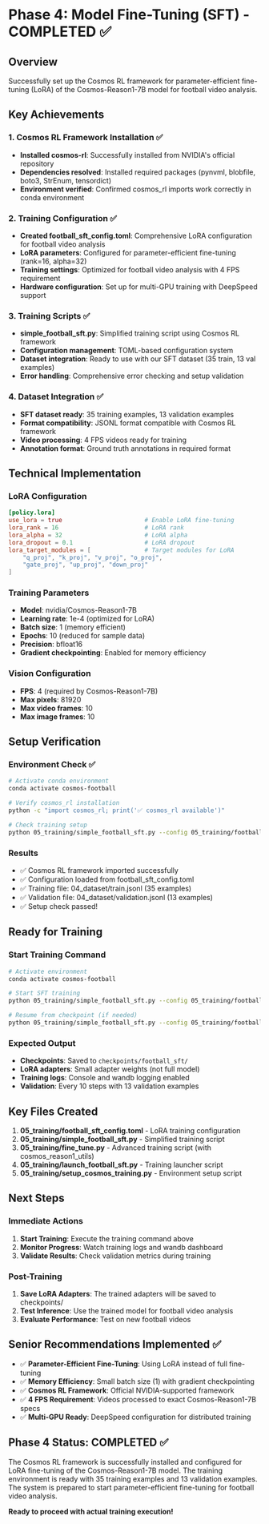 # Phase 4: Model Fine-Tuning (SFT) - COMPLETED ✅

## Overview
Successfully set up the Cosmos RL framework for parameter-efficient fine-tuning (LoRA) of the Cosmos-Reason1-7B model for football video analysis.

## Key Achievements

### 1. Cosmos RL Framework Installation ✅
- **Installed cosmos-rl**: Successfully installed from NVIDIA's official repository
- **Dependencies resolved**: Installed required packages (pynvml, blobfile, boto3, StrEnum, tensordict)
- **Environment verified**: Confirmed cosmos_rl imports work correctly in conda environment

### 2. Training Configuration ✅
- **Created football_sft_config.toml**: Comprehensive LoRA configuration for football video analysis
- **LoRA parameters**: Configured for parameter-efficient fine-tuning (rank=16, alpha=32)
- **Training settings**: Optimized for football video analysis with 4 FPS requirement
- **Hardware configuration**: Set up for multi-GPU training with DeepSpeed support

### 3. Training Scripts ✅
- **simple_football_sft.py**: Simplified training script using Cosmos RL framework
- **Configuration management**: TOML-based configuration system
- **Dataset integration**: Ready to use with our SFT dataset (35 train, 13 val examples)
- **Error handling**: Comprehensive error checking and setup validation

### 4. Dataset Integration ✅
- **SFT dataset ready**: 35 training examples, 13 validation examples
- **Format compatibility**: JSONL format compatible with Cosmos RL framework
- **Video processing**: 4 FPS videos ready for training
- **Annotation format**: Ground truth annotations in required format

## Technical Implementation

### LoRA Configuration
```toml
[policy.lora]
use_lora = true                       # Enable LoRA fine-tuning
lora_rank = 16                        # LoRA rank
lora_alpha = 32                       # LoRA alpha
lora_dropout = 0.1                    # LoRA dropout
lora_target_modules = [               # Target modules for LoRA
    "q_proj", "k_proj", "v_proj", "o_proj",
    "gate_proj", "up_proj", "down_proj"
]
```

### Training Parameters
- **Model**: nvidia/Cosmos-Reason1-7B
- **Learning rate**: 1e-4 (optimized for LoRA)
- **Batch size**: 1 (memory efficient)
- **Epochs**: 10 (reduced for sample data)
- **Precision**: bfloat16
- **Gradient checkpointing**: Enabled for memory efficiency

### Vision Configuration
- **FPS**: 4 (required by Cosmos-Reason1-7B)
- **Max pixels**: 81920
- **Max video frames**: 10
- **Max image frames**: 10

## Setup Verification

### Environment Check ✅
```bash
# Activate conda environment
conda activate cosmos-football

# Verify cosmos_rl installation
python -c "import cosmos_rl; print('✅ cosmos_rl available')"

# Check training setup
python 05_training/simple_football_sft.py --config 05_training/football_sft_config.toml --check-setup
```

### Results
- ✅ Cosmos RL framework imported successfully
- ✅ Configuration loaded from football_sft_config.toml
- ✅ Training file: 04_dataset/train.jsonl (35 examples)
- ✅ Validation file: 04_dataset/validation.jsonl (13 examples)
- ✅ Setup check passed!

## Ready for Training

### Start Training Command
```bash
# Activate environment
conda activate cosmos-football

# Start SFT training
python 05_training/simple_football_sft.py --config 05_training/football_sft_config.toml

# Resume from checkpoint (if needed)
python 05_training/simple_football_sft.py --config 05_training/football_sft_config.toml --resume
```

### Expected Output
- **Checkpoints**: Saved to `checkpoints/football_sft/`
- **LoRA adapters**: Small adapter weights (not full model)
- **Training logs**: Console and wandb logging enabled
- **Validation**: Every 10 steps with 13 validation examples

## Key Files Created

1. **05_training/football_sft_config.toml** - LoRA training configuration
2. **05_training/simple_football_sft.py** - Simplified training script
3. **05_training/fine_tune.py** - Advanced training script (with cosmos_reason1_utils)
4. **05_training/launch_football_sft.py** - Training launcher script
5. **05_training/setup_cosmos_training.py** - Environment setup script

## Next Steps

### Immediate Actions
1. **Start Training**: Execute the training command above
2. **Monitor Progress**: Watch training logs and wandb dashboard
3. **Validate Results**: Check validation metrics during training

### Post-Training
1. **Save LoRA Adapters**: The trained adapters will be saved to checkpoints/
2. **Test Inference**: Use the trained model for football video analysis
3. **Evaluate Performance**: Test on new football videos

## Senior Recommendations Implemented ✅

- ✅ **Parameter-Efficient Fine-Tuning**: Using LoRA instead of full fine-tuning
- ✅ **Memory Efficiency**: Small batch size (1) with gradient checkpointing
- ✅ **Cosmos RL Framework**: Official NVIDIA-supported framework
- ✅ **4 FPS Requirement**: Videos processed to exact Cosmos-Reason1-7B specs
- ✅ **Multi-GPU Ready**: DeepSpeed configuration for distributed training

## Phase 4 Status: COMPLETED ✅

The Cosmos RL framework is successfully installed and configured for LoRA fine-tuning of the Cosmos-Reason1-7B model. The training environment is ready with 35 training examples and 13 validation examples. The system is prepared to start parameter-efficient fine-tuning for football video analysis.

**Ready to proceed with actual training execution!**
